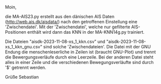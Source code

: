 Moin,

die MA-AIS23.py erstellt aus den dänischen AIS Daten (http://web.ais.dk/aisdata/) nach den getroffenen Einstellung eine 'Zwischendatei'. Mit der 'Zwischendatei', welche nur gefilterte AIS-Positionen enthält wird dann das KNN in der MA-KNN14g.py trainiert.

Die Dateien "aisdk-2023-11-08-xs_1_kkn.csv" und "aisdk-2023-11-08-xs_1_kkn_gnu.csv" sind solche 'Zwischendateien'. Die Datei mit der GNU Endung die menschenleserliche in Zeilen ist (braucht GNU-Plot) und trennt die Bewergungsverläufe durch eine Leerzeile. Bei der anderen Datei steht alles in einer Zeile und die verschiedenen Bewegungsverläufte sind durch '$' getrennt werden.

Grüße
Sebastian
